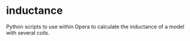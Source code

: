 # inductance
Python scripts to use within Opera to calculate the inductance of a model with several coils.
